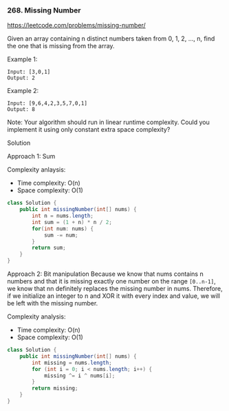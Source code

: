 ### 268. Missing Number

https://leetcode.com/problems/missing-number/

Given an array containing n distinct numbers taken from 0, 1, 2, ..., n, find the one that is missing from the array.

Example 1:
```
Input: [3,0,1]
Output: 2
```
Example 2:
```
Input: [9,6,4,2,3,5,7,0,1]
Output: 8
```
Note:
Your algorithm should run in linear runtime complexity. Could you implement it using only constant extra space complexity?

Solution

Approach 1: Sum

Complexity anlaysis:
- Time complexity: O(n)
- Space complexity: O(1)

```java
class Solution {
    public int missingNumber(int[] nums) {
        int n = nums.length;
        int sum = (1 + n) * n / 2;
        for(int num: nums) {
            sum -= num;
        }
        return sum;
    }
}
```

Approach 2: Bit manipulation
Because we know that nums contains n numbers and that it is missing exactly one number on the range `[0..n-1]`, we know that nn definitely replaces the missing number in nums. Therefore, if we initialize an integer to n and XOR it with every index and value, we will be left with the missing number.

Complexity analysis:
- Time complexity: O(n)
- Space complexity: O(1)

```java
class Solution {
    public int missingNumber(int[] nums) {
        int missing = nums.length;
        for (int i = 0; i < nums.length; i++) {
            missing ^= i ^ nums[i];
        }
        return missing;
    }
}
```